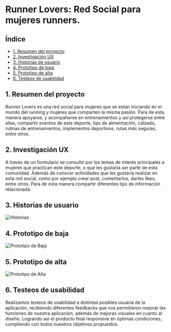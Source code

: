 # Runner Lovers: Red Social para mujeres runners. 

## Índice

* [1. Resumen del proyecto](#1-resumen-del-proyecto)
* [2. Investigación UX](#2-investigación-UX)
* [3. Historias de usuario](#3-historias-de-usuario)
* [4. Prototipo de baja](#4-prototipo-de-baja)
* [5. Prototipo de alta](#5-prototipo-de-alta)
* [6. Testeos de usabilidad](#6-testeos-de-usabilidad)

## 1. Resumen del proyecto

Runner Lovers es una red social para mujeres que se están iniciando en el mundo del
running y mujeres que comparten la misma pasión. Para de esta manera apoyarse,
y acompañarse en entrenamientos y así protegerse entre ellas, compartir eventos
de este deporte, tips de alimentación, calzado, rutinas de entrenamientos, implementos
deportivos, rutas más seguras, entre otros.

## 2. Investigación UX

A través de un formulario se consultó por los temas de interés principales a mujeres
que practican este deporte, o que les gustaría ser parte de esta comunidad. Además de
conocer actividades que les gustaría realizar en esta red social, como por ejemplo crear
post, comentarlos, darles likes, entre otros. Para de esta manera compartir diferentes tips
de información relacionada.

## 3. Historias de usuario

![Historias](./src/img/historiasUsuarios.png)

## 4. Prototipo de baja

![Prototipo de Baja](./src/img/prototipoBaja.png)

## 5. Prototipo de alta

![Prototipo de Alta](./src/img/prototipoAlta.png)

## 6. Testeos de usabilidad

Realizamos testeos de usabilidad a distintas posibles usuaria de la aplicación, recibiendo 
diferentes feedbacks que nos permitieron mejorar las funciones de nuestra aplicación, además 
de mejoras visuales en cuanto al diseño. Logrando así el producto final responsive en óptimas condiciones, cumpliendo con todos nuestros objetivos propuestos.

